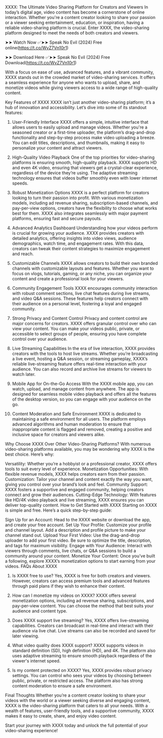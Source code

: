 XXXX: The Ultimate Video Sharing Platform for Creators and Viewers
In today’s digital age, video content has become a cornerstone of online interaction. Whether you're a content creator looking to share your passion or a viewer seeking entertainment, education, or inspiration, having a reliable video-sharing platform is crucial. Enter XXXX, the video-sharing platform designed to meet the needs of both creators and viewers.

➤➤ Watch Now ✅➤➤ Speak No Evil (2024) Free online(https://t.co/WvZ7Vn10r1)

➤➤ Download Here ✅➤➤ Speak No Evil (2024) Free Download(https://t.co/WvZ7Vn10r1)

With a focus on ease of use, advanced features, and a vibrant community, XXXX stands out in the crowded market of video-sharing services. It offers a seamless experience for anyone who wants to upload, share, and monetize videos while giving viewers access to a wide range of high-quality content.

Key Features of XXXX
XXXX isn’t just another video-sharing platform; it’s a hub of innovation and accessibility. Let’s dive into some of its standout features:

1. User-Friendly Interface
XXXX offers a simple, intuitive interface that allows users to easily upload and manage videos. Whether you're a seasoned creator or a first-time uploader, the platform’s drag-and-drop functionality and step-by-step process make video uploading a breeze. You can edit titles, descriptions, and thumbnails, making it easy to personalize your content and attract viewers.

2. High-Quality Video Playback
One of the top priorities for video-sharing platforms is ensuring smooth, high-quality playback. XXXX supports HD and even 4K video, ensuring that viewers get a crystal-clear experience, regardless of the device they’re using. The adaptive streaming technology ensures that videos buffer smoothly even with lower internet speeds.

3. Robust Monetization Options
XXXX is a perfect platform for creators looking to turn their passion into profit. With various monetization models, including ad revenue sharing, subscription-based channels, and pay-per-view options, creators have the flexibility to choose what works best for them. XXXX also integrates seamlessly with major payment platforms, ensuring fast and secure payouts.

4. Advanced Analytics Dashboard
Understanding how your videos perform is crucial for growing your audience. XXXX provides creators with detailed analytics, offering insights into video views, audience demographics, watch time, and engagement rates. With this data, creators can tweak their content strategies to maximize engagement and reach.

5. Customizable Channels
XXXX allows creators to build their own branded channels with customizable layouts and features. Whether you want to focus on vlogs, tutorials, gaming, or any niche, you can organize your content and create a professional look for your viewers.

6. Community Engagement Tools
XXXX encourages community interaction with robust comment sections, live chat features during live streams, and video Q&A sessions. These features help creators connect with their audience on a personal level, fostering a loyal and engaged community.

7. Strong Privacy and Content Control
Privacy and content control are major concerns for creators. XXXX offers granular control over who can view your content. You can make your videos public, private, or accessible to select groups of people, ensuring you have complete control over your audience.

8. Live Streaming Capabilities
In the era of live interaction, XXXX provides creators with the tools to host live streams. Whether you’re broadcasting a live event, hosting a Q&A session, or streaming gameplay, XXXX’s reliable live-streaming feature offers real-time interaction with your audience. You can also record and archive live streams for viewers to watch later.

9. Mobile App for On-the-Go Access
With the XXXX mobile app, you can watch, upload, and manage content from anywhere. The app is designed for seamless mobile video playback and offers all the features of the desktop version, so you can engage with your audience on the go.

10. Content Moderation and Safe Environment
XXXX is dedicated to maintaining a safe environment for all users. The platform employs advanced algorithms and human moderation to ensure that inappropriate content is flagged and removed, creating a positive and inclusive space for creators and viewers alike.

Why Choose XXXX Over Other Video-Sharing Platforms?
With numerous video-sharing platforms available, you may be wondering why XXXX is the best choice. Here’s why:

Versatility: Whether you’re a hobbyist or a professional creator, XXXX offers tools to suit every level of experience.
Monetization Opportunities: With flexible revenue models, XXXX helps creators earn from their passion.
Customization: Tailor your channel and content exactly the way you want, giving you control over your brand’s look and feel.
Community Support: XXXX fosters a supportive and engaged community, helping creators connect and grow their audiences.
Cutting-Edge Technology: With features like HD/4K video playback and live streaming, XXXX ensures you can deliver top-quality content.
How to Get Started with XXXX
Starting on XXXX is simple and free. Here’s a quick step-by-step guide:

Sign Up for an Account: Head to the XXXX website or download the app, and create your free account.
Set Up Your Profile: Customize your profile and channel layout. Add a description and profile picture to make your channel stand out.
Upload Your First Video: Use the drag-and-drop uploader to add your first video. Be sure to optimize the title, description, and tags for maximum visibility.
Engage with Your Audience: Interact with viewers through comments, live chats, or Q&A sessions to build a community around your content.
Monetize Your Content: Once you’ve built a following, explore XXXX’s monetization options to start earning from your videos.
FAQs About XXXX
1. Is XXXX free to use?
Yes, XXXX is free for both creators and viewers. However, creators can access premium tools and advanced features through paid plans if they wish to enhance their content.

2. How can I monetize my videos on XXXX?
XXXX offers several monetization options, including ad revenue sharing, subscriptions, and pay-per-view content. You can choose the method that best suits your audience and content type.

3. Does XXXX support live streaming?
Yes, XXXX offers live-streaming capabilities. Creators can broadcast in real-time and interact with their audience via live chat. Live streams can also be recorded and saved for later viewing.

4. What video quality does XXXX support?
XXXX supports videos in standard definition (SD), high definition (HD), and 4K. The platform also uses adaptive streaming to ensure smooth playback regardless of the viewer's internet speed.

5. Is my content protected on XXXX?
Yes, XXXX provides robust privacy settings. You can control who sees your videos by choosing between public, private, or restricted access. The platform also has strong content moderation to ensure a safe environment.

Final Thoughts
Whether you’re a content creator looking to share your videos with the world or a viewer seeking diverse and engaging content, XXXX is the video-sharing platform that caters to all your needs. With a wealth of features, user-friendly tools, and a supportive community, XXXX makes it easy to create, share, and enjoy video content.

Start your journey with XXXX today and unlock the full potential of your video-sharing experience!
